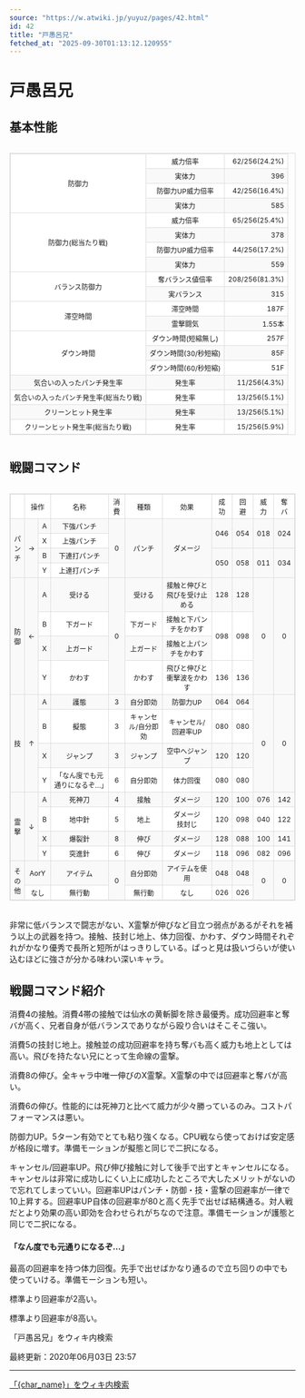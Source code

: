 ```yaml
---
source: "https://w.atwiki.jp/yuyuz/pages/42.html"
id: 42
title: "戸愚呂兄"
fetched_at: "2025-09-30T01:13:12.120955"
---
```


# 戸愚呂兄

## 基本性能

<div class="character-table">

<table>
<tr> <!--0-0--><td rowspan="4">防御力</td>
<!--0-1--><td>威力倍率</td>
<!--0-2--><td style="text-align:right;">62/256(24.2%)</td></tr>
<tr>
<!--1-1--><td>実体力</td>
<!--1-2--><td style="text-align:right;">396</td></tr>
<tr>
<!--2-1--><td>防御力UP威力倍率</td>
<!--2-2--><td style="text-align:right;">42/256(16.4%)</td></tr>
<tr>
<!--3-1--><td>実体力</td>
<!--3-2--><td style="text-align:right;">585</td></tr>
<tr> <!--4-0--><td rowspan="4">防御力(総当たり戦)</td>
<!--4-1--><td>威力倍率</td>
<!--4-2--><td style="text-align:right;">65/256(25.4%)</td></tr>
<tr>
<!--5-1--><td>実体力</td>
<!--5-2--><td style="text-align:right;">378</td></tr>
<tr>
<!--6-1--><td>防御力UP威力倍率</td>
<!--6-2--><td style="text-align:right;">44/256(17.2%)</td></tr>
<tr>
<!--7-1--><td>実体力</td>
<!--7-2--><td style="text-align:right;">559</td></tr>
<tr> <!--8-0--><td rowspan="2">バランス防御力</td>
<!--8-1--><td>奪バランス値倍率</td>
<!--8-2--><td style="text-align:right;">208/256(81.3%)</td></tr>
<tr>
<!--9-1--><td>実バランス</td>
<!--9-2--><td style="text-align:right;">315</td></tr>
<tr> <!--10-0--><td rowspan="2">滞空時間</td>
<!--10-1--><td>滞空時間</td>
<!--10-2--><td style="text-align:right;">187F</td></tr>
<tr>
<!--11-1--><td>霊撃闘気</td>
<!--11-2--><td style="text-align:right;">1.55本</td></tr>
<tr> <!--12-0--><td rowspan="3">ダウン時間</td>
<!--12-1--><td>ダウン時間(短縮無し)</td>
<!--12-2--><td style="text-align:right;">257F</td></tr>
<tr>
<!--13-1--><td>ダウン時間(30/秒短縮)</td>
<!--13-2--><td style="text-align:right;">85F</td></tr>
<tr>
<!--14-1--><td>ダウン時間(60/秒短縮)</td>
<!--14-2--><td style="text-align:right;">51F</td></tr>
<tr> <!--15-0--><td>気合いの入ったパンチ発生率</td>
<!--15-1--><td>発生率</td>
<!--15-2--><td style="text-align:right;">11/256(4.3%)</td></tr>
<tr> <!--16-0--><td>気合いの入ったパンチ発生率(総当たり戦)</td>
<!--16-1--><td>発生率</td>
<!--16-2--><td style="text-align:right;">13/256(5.1%)</td></tr>
<tr> <!--17-0--><td>クリーンヒット発生率</td>
<!--17-1--><td>発生率</td>
<!--17-2--><td style="text-align:right;">13/256(5.1%)</td></tr>
<tr> <!--18-0--><td>クリーンヒット発生率(総当たり戦)</td>
<!--18-1--><td>発生率</td>
<!--18-2--><td style="text-align:right;">15/256(5.9%)</td></tr>
</table>

</div>

## 戦闘コマンド

<div class="character-table">

<table>
<tr> <!--0-0--><td></td>
<!--0-1-->
<!--0-2--><td colspan="2" style="text-align:center;">操作</td>
<!--0-3--><td style="text-align:center;">名称</td>
<!--0-4--><td style="text-align:center;">消費</td>
<!--0-5--><td style="text-align:center;">種類</td>
<!--0-6--><td style="text-align:center;">効果</td>
<!--0-7--><td style="text-align:center;">成功</td>
<!--0-8--><td style="text-align:center;">回避</td>
<!--0-9--><td style="text-align:center;">威力</td>
<!--0-10--><td style="text-align:center;">奪バ</td></tr>
<tr> <!--1-0--><td rowspan="4" style="text-align:center;">パ<br/>ン<br/>チ</td>
<!--1-1--><td rowspan="4" style="text-align:center;">→</td>
<!--1-2--><td style="text-align:center;">A</td>
<!--1-3--><td style="text-align:center;">下強パンチ</td>
<!--1-4--><td rowspan="4" style="text-align:center;">0</td>
<!--1-5--><td rowspan="4" style="text-align:center;">パンチ</td>
<!--1-6--><td rowspan="4" style="text-align:center;">ダメージ</td>
<!--1-7--><td rowspan="2" style="text-align:center;">046</td>
<!--1-8--><td rowspan="2" style="text-align:center;">054</td>
<!--1-9--><td rowspan="2" style="text-align:center;">018</td>
<!--1-10--><td rowspan="2" style="text-align:center;">024</td></tr>
<tr>
<!--2-2--><td style="text-align:center;">X</td>
<!--2-3--><td style="text-align:center;">上強パンチ</td>
</tr>
<tr>
<!--3-2--><td style="text-align:center;">B</td>
<!--3-3--><td style="text-align:center;">下連打パンチ</td>
<!--3-7--><td rowspan="2" style="text-align:center;">050</td>
<!--3-8--><td rowspan="2" style="text-align:center;">058</td>
<!--3-9--><td rowspan="2" style="text-align:center;">011</td>
<!--3-10--><td rowspan="2" style="text-align:center;">034</td></tr>
<tr>
<!--4-2--><td style="text-align:center;">Y</td>
<!--4-3--><td style="text-align:center;">上連打パンチ</td>
</tr>
<tr> <!--5-0--><td rowspan="4" style="text-align:center;">防<br/>御</td>
<!--5-1--><td rowspan="4" style="text-align:center;">←</td>
<!--5-2--><td style="text-align:center;">A</td>
<!--5-3--><td style="text-align:center;">受ける</td>
<!--5-4--><td rowspan="4" style="text-align:center;">0</td>
<!--5-5--><td style="text-align:center;">受ける</td>
<!--5-6--><td style="text-align:center;">接触と伸びと飛びを受け止める</td>
<!--5-7--><td style="text-align:center;">128</td>
<!--5-8--><td style="text-align:center;">128</td>
<!--5-9--><td rowspan="4" style="text-align:center;">0</td>
<!--5-10--><td rowspan="4" style="text-align:center;">0</td></tr>
<tr>
<!--6-2--><td style="text-align:center;">B</td>
<!--6-3--><td style="text-align:center;">下ガード</td>
<!--6-5--><td style="text-align:center;">下ガード</td>
<!--6-6--><td style="text-align:center;">接触と下パンチをかわす</td>
<!--6-7--><td rowspan="2" style="text-align:center;">098</td>
<!--6-8--><td rowspan="2" style="text-align:center;">098</td>
</tr>
<tr>
<!--7-2--><td style="text-align:center;">X</td>
<!--7-3--><td style="text-align:center;">上ガード</td>
<!--7-5--><td style="text-align:center;">上ガード</td>
<!--7-6--><td style="text-align:center;">接触と上パンチをかわす</td>
</tr>
<tr>
<!--8-2--><td style="text-align:center;">Y</td>
<!--8-3--><td style="text-align:center;">かわす</td>
<!--8-5--><td style="text-align:center;">かわす</td>
<!--8-6--><td style="text-align:center;">飛びと伸びと衝撃波をかわす</td>
<!--8-7--><td style="text-align:center;">136</td>
<!--8-8--><td style="text-align:center;">136</td>
</tr>
<tr> <!--9-0--><td rowspan="4" style="text-align:center;">技</td>
<!--9-1--><td rowspan="4" style="text-align:center;">↑</td>
<!--9-2--><td style="text-align:center;">A</td>
<!--9-3--><td style="text-align:center;">護態</td>
<!--9-4--><td style="text-align:center;">3</td>
<!--9-5--><td style="text-align:center;">自分即効</td>
<!--9-6--><td style="text-align:center;">防御力UP</td>
<!--9-7--><td style="text-align:center;">064</td>
<!--9-8--><td style="text-align:center;">064</td>
<!--9-9--><td rowspan="4" style="text-align:center;">0</td>
<!--9-10--><td rowspan="4" style="text-align:center;">0</td></tr>
<tr>
<!--10-2--><td style="text-align:center;">B</td>
<!--10-3--><td style="text-align:center;">擬態</td>
<!--10-4--><td style="text-align:center;">3</td>
<!--10-5--><td style="text-align:center;">キャンセル/自分即効</td>
<!--10-6--><td style="text-align:center;">キャンセル/回避率UP</td>
<!--10-7--><td style="text-align:center;">080</td>
<!--10-8--><td style="text-align:center;">080</td>
</tr>
<tr>
<!--11-2--><td style="text-align:center;">X</td>
<!--11-3--><td style="text-align:center;">ジャンプ</td>
<!--11-4--><td style="text-align:center;">3</td>
<!--11-5--><td style="text-align:center;">ジャンプ</td>
<!--11-6--><td style="text-align:center;">空中へジャンプ</td>
<!--11-7--><td style="text-align:center;">120</td>
<!--11-8--><td style="text-align:center;">120</td>
</tr>
<tr>
<!--12-2--><td style="text-align:center;">Y</td>
<!--12-3--><td style="text-align:center;">「なん度でも元通りになるぞ…」</td>
<!--12-4--><td style="text-align:center;">6</td>
<!--12-5--><td style="text-align:center;">自分即効</td>
<!--12-6--><td style="text-align:center;">体力回復</td>
<!--12-7--><td style="text-align:center;">080</td>
<!--12-8--><td style="text-align:center;">080</td>
</tr>
<tr> <!--13-0--><td rowspan="4" style="text-align:center;">霊<br/>撃</td>
<!--13-1--><td rowspan="4" style="text-align:center;">↓</td>
<!--13-2--><td style="text-align:center;">A</td>
<!--13-3--><td style="text-align:center;">死神刀</td>
<!--13-4--><td style="text-align:center;">4</td>
<!--13-5--><td style="text-align:center;">接触</td>
<!--13-6--><td style="text-align:center;">ダメージ</td>
<!--13-7--><td style="text-align:center;">120</td>
<!--13-8--><td style="text-align:center;">100</td>
<!--13-9--><td style="text-align:center;">076</td>
<!--13-10--><td style="text-align:center;">142</td></tr>
<tr>
<!--14-2--><td style="text-align:center;">B</td>
<!--14-3--><td style="text-align:center;">地中針</td>
<!--14-4--><td style="text-align:center;">5</td>
<!--14-5--><td style="text-align:center;">地上</td>
<!--14-6--><td style="text-align:center;">ダメージ<br/>技封じ</td>
<!--14-7--><td style="text-align:center;">120</td>
<!--14-8--><td style="text-align:center;">098</td>
<!--14-9--><td style="text-align:center;">040</td>
<!--14-10--><td style="text-align:center;">122</td></tr>
<tr>
<!--15-2--><td style="text-align:center;">X</td>
<!--15-3--><td style="text-align:center;">爆裂針</td>
<!--15-4--><td style="text-align:center;">8</td>
<!--15-5--><td style="text-align:center;">伸び</td>
<!--15-6--><td style="text-align:center;">ダメージ</td>
<!--15-7--><td style="text-align:center;">128</td>
<!--15-8--><td style="text-align:center;">088</td>
<!--15-9--><td style="text-align:center;">100</td>
<!--15-10--><td style="text-align:center;">141</td></tr>
<tr>
<!--16-2--><td style="text-align:center;">Y</td>
<!--16-3--><td style="text-align:center;">突進針</td>
<!--16-4--><td style="text-align:center;">6</td>
<!--16-5--><td style="text-align:center;">伸び</td>
<!--16-6--><td style="text-align:center;">ダメージ</td>
<!--16-7--><td style="text-align:center;">118</td>
<!--16-8--><td style="text-align:center;">096</td>
<!--16-9--><td style="text-align:center;">082</td>
<!--16-10--><td style="text-align:center;">096</td></tr>
<tr> <!--17-0--><td rowspan="2" style="text-align:center;">そ<br/>の<br/>他</td>
<!--17-1-->
<!--17-2--><td colspan="2" style="text-align:center;">AorY</td>
<!--17-3--><td style="text-align:center;">アイテム</td>
<!--17-4--><td rowspan="2" style="text-align:center;">0</td>
<!--17-5--><td style="text-align:center;">自分即効</td>
<!--17-6--><td style="text-align:center;">アイテムを使用</td>
<!--17-7--><td style="text-align:center;">048</td>
<!--17-8--><td style="text-align:center;">048</td>
<!--17-9--><td rowspan="2" style="text-align:center;">0</td>
<!--17-10--><td rowspan="2" style="text-align:center;">0</td></tr>
<tr>
<!--18-1-->
<!--18-2--><td colspan="2" style="text-align:center;">なし</td>
<!--18-3--><td style="text-align:center;">無行動</td>
<!--18-5--><td style="text-align:center;">無行動</td>
<!--18-6--><td style="text-align:center;">なし</td>
<!--18-7--><td style="text-align:center;">026</td>
<!--18-8--><td style="text-align:center;">026</td>
</tr>
</table>

</div>

非常に低バランスで闘志がない、X霊撃が伸びなど目立つ弱点があるがそれを補う以上の武器を持つ。接触、技封じ地上、体力回復、かわす、ダウン時間それぞれがかなり優秀で長所と短所がはっきりしている。ぱっと見は扱いづらいが使い込むほどに強さが分かる味わい深いキャラ。

## 戦闘コマンド紹介

消費4の接触。消費4帯の接触では仙水の黄斬脚を除き最優秀。成功回避率と奪バが高く、兄者自身が低バランスでありながら殴り合いはそこそこ強い。

消費5の技封じ地上。接触並の成功回避率を持ち奪バも高く威力も地上としては高い。飛びを持たない兄にとって生命線の霊撃。

消費8の伸び。全キャラ中唯一伸びのX霊撃。X霊撃の中では回避率と奪バが高い。

消費6の伸び。性能的には死神刀と比べて威力が少々勝っているのみ。コストパフォーマンスは悪い。

防御力UP。5ターン有効でとても粘り強くなる。CPU戦なら使っておけば安定感が格段に増す。準備モーションが擬態と同じで二択になる。

キャンセル/回避率UP。飛び伸び接触に対して後手で出すとキャンセルになる。キャンセルは非常に成功しにくい上に成功したところで大したメリットがないので忘れてしまっていい。回避率UPはパンチ・防御・技・霊撃の回避率が一律で10上昇する。回避率UP自体の回避率が80と高く先手で出せば結構通る。対人戦だとより効果の高い即効を合わせられがちなので注意。準備モーションが護態と同じで二択になる。

#### 「なん度でも元通りになるぞ…」

最高の回避率を持つ体力回復。先手で出せばかなり通るので立ち回りの中でも使っていける。準備モーションも短い。

標準より回避率が2高い。

標準より回避率が8高い。

「戸愚呂兄」をウィキ内検索

最終更新：2020年06月03日 23:57

<style>
.character-table {
    overflow-x: auto;
    margin: 20px 0;
}

.character-table table {
    border-collapse: collapse;
    width: 100%;
    font-size: 12px;
    border: 1px solid #ddd;
}

.character-table td, .character-table th {
    border: 1px solid #ddd;
    padding: 4px 6px;
    text-align: center;
}

.character-table tr:nth-child(even) {
    background-color: #f9f9f9;
}

.character-table tr:nth-child(odd) {
    background-color: #ffffff;
}
</style>

---

[「{char_name}」をウィキ内検索](https://w.atwiki.jp//w.atwiki.jp/yuyuz/search?andor=and&keyword={char_name})
